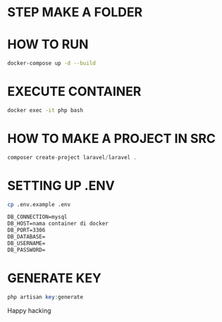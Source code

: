 # STEP MAKE A FOLDER

# HOW TO RUN

```zsh
docker-compose up -d --build
```

# EXECUTE CONTAINER

```zsh
docker exec -it php bash
```

# HOW TO MAKE A PROJECT IN SRC

```php
composer create-project laravel/laravel .
```

# SETTING UP .ENV

```zsh
cp .env.example .env
```

```txt
DB_CONNECTION=mysql
DB_HOST=nama container di docker
DB_PORT=3306
DB_DATABASE=
DB_USERNAME=
DB_PASSWORD=
```

# GENERATE KEY

```php
php artisan key:generate
```

Happy hacking

